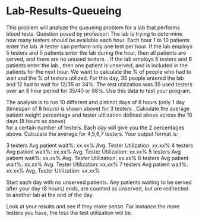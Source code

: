 # Lab-Results-Queueing
This problem will analyze the queueing problem for a lab that performs blood tests.
Question posed by professor:
The lab is trying to determine how many testers should be available each hour. 
Each hour 1 to 10 patients enter the lab. A tester can perform only one test per hour. 
If the lab employs  5 testers and 5 patients enter the lab  during the hour, then all patients are served, 
and there are no unused testers.  . If the lab employs  5 testers and 6 patients enter the lab , then one patient is 
unserved, and is included in the patients for the next hour.
We want to calculate the % of people who had to wait and the % of testers utilized.
For this day, 35 people entered the lab and 12 had to wait for 12/35 or 34%. The test utilization was 35 used testers over an 8 hour period for 35/40 or 88%. Use this data to test your program.

The analysis is to run 10 different and distinct days of 8 hours (only  1 day (timespan of 8 hours) is shown above) for 3  testers .
Calculate the average patient weight percentage and tester utilization defined above across the 10 days (8 hours as above)  
for a certain number of testers.  Each day will give you the 2 percentages above. Calculate the average for 4,5,6,7 testers. 
Your output format is:

3 testers  Avg  patient wait%:   xx.xx%    Avg. Tester Utilization:  xx.xx%
4 testers  Avg  patient wait%:   xx.xx%    Avg. Tester Utilization:  xx.xx%
5 testers  Avg  patient wait%:   xx.xx%    Avg. Tester Utilization:  xx.xx%
6 testers  Avg  patient wait%:   xx.xx%    Avg. Tester Utilization:  xx.xx%
7 testers  Avg  patient wait%:   xx.xx%    Avg. Tester Utilization:  xx.xx%

Start each day with no unserved patients. Any patients waiting to be served after your day (8 hours) ends, are counted as unserved, 
but are redirected to another lab at the end of the day.

Look at your results and see if they make sense. For instance the more testers you have, the less the test utilization will be.

